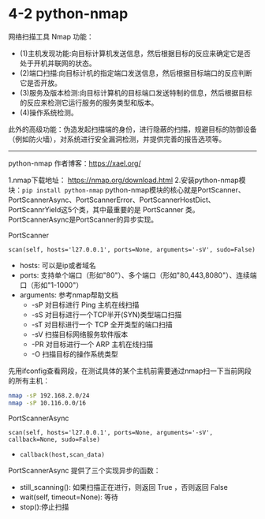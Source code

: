 # 4-2 python-nmap
网络扫描工具 Nmap 功能：
- (1)主机发现功能:向目标计算机发送信息，然后根据目标的反应来确定它是否处于开机并联网的状态。
- (2)端口扫描:向目标计机的指定端口发送信息，然后根据目标端口的反应判断它是否开放。
- (3)服务及版本检测:向目标计算机的目标端口发送特制的信息，然后根据目标的反应来检测它运行服务的服务类型和版本。
- (4)操作系统检测。

此外的高级功能：伪造发起扫描端的身份，进行隐蔽的扫描，规避目标的防御设备（例如防火墙），对系统进行安全漏洞检测，并提供完善的报告选项等。

-------------
python-nmap 作者博客：https://xael.org/

1.nmap下载地址： https://nmap.org/download.html
2.安装python-nmap模块：`pip install python-nmap`
python-nmap模块的核心就是PortScanner、PortScannerAsync、PortScannerError、PortScannerHostDict、PortScannrYield这5个类，其中最重要的是 PortScanner 类。PortScannerAsync是PortScanner的异步实现。

PortScanner
```
scan(self, hosts='l27.0.0.1', ports=None, arguments='-sV', sudo=False)
```
- hosts: 可以是ip或者域名
- ports: 支持单个端口（形如"80"）、多个端口（形如"80,443,8080"）、连续端口（形如"1-1000"）
- arguments: 参考nmap帮助文档
    - -sP 对目标进行 Ping 主机在线扫描
    - -sS 对目标进行一个TCP半开(SYN)类型端口扫描
    - -sT 对目标进行一个 TCP 全开类型的端口扫描
    - -sV 扫描目标网络服务软件版本
    - -PR 对目标进行一个 ARP 主机在线扫描
    - -O 扫描目标的操作系统类型

先用ifconfig查看网段，在测试具体的某个主机前需要通过nmap扫一下当前网段的所有主机：
```bash
nmap -sP 192.168.2.0/24
nmap -sP 10.116.0.0/16
```


PortScannerAsync
```
scan(self, hosts='l27.0.0.1', ports=None, arguments='-sV', callback=None, sudo=False)
```
- `callback(host,scan_data)`

PortScannerAsync 提供了三个实现异步的函数：
- still_scanning(): 如果扫描正在进行，则返回 True ，否则返回 False
- wait(self, timeout=None): 等待
- stop():停止扫描
